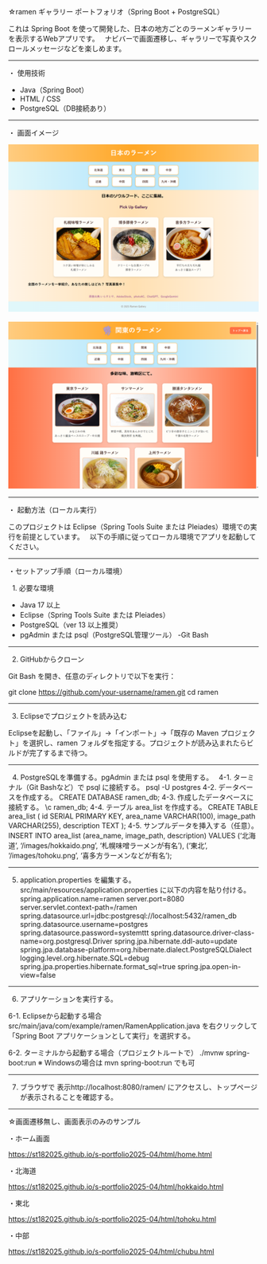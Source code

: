 
☆ramen ギャラリー
ポートフォリオ（Spring Boot + PostgreSQL）

これは Spring Boot を使って開発した、日本の地方ごとのラーメンギャラリーを表示するWebアプリです。  
ナビバーで画面遷移し、ギャラリーで写真やスクロールメッセージなどを楽しめます。

---

・ 使用技術

- Java（Spring Boot）
- HTML / CSS
- PostgreSQL（DB接続あり）

---

・ 画面イメージ

![トップページのスクリーンショット](./ramen/screenshot.png)  
![関東のスクリーンショット](./ramen/screenshot2.png)

---

・ 起動方法（ローカル実行）

このプロジェクトは Eclipse（Spring Tools Suite または Pleiades）環境での実行を前提としています。  
以下の手順に従ってローカル環境でアプリを起動してください。

---

・セットアップ手順（ローカル環境）

  1. 必要な環境

- Java 17 以上
- Eclipse（Spring Tools Suite または Pleiades）
- PostgreSQL（ver 13 以上推奨）
- pgAdmin または psql（PostgreSQL管理ツール）
-Git Bash

---

2. GitHubからクローン

Git Bash を開き、任意のディレクトリで以下を実行：

git clone https://github.com/your-username/ramen.git
cd ramen

___

3. Eclipseでプロジェクトを読み込む

Eclipseを起動し、「ファイル」→「インポート」→「既存の Maven プロジェクト」を選択し、ramen フォルダを指定する。プロジェクトが読み込まれたらビルドが完了するまで待つ。

___

  4. PostgreSQLを準備する。pgAdmin または psql を使用する。  
4-1. ターミナル（Git Bashなど）で psql に接続する。
psql -U postgres
4-2. データベースを作成する。
CREATE DATABASE ramen_db;
4-3. 作成したデータベースに接続する。
\c ramen_db;
4-4. テーブル area_list を作成する。
CREATE TABLE area_list (
id SERIAL PRIMARY KEY,
area_name VARCHAR(100),
image_path VARCHAR(255),
description TEXT
);
4-5. サンプルデータを挿入する（任意）。
INSERT INTO area_list (area_name, image_path, description) VALUES
(‘北海道’, ‘/images/hokkaido.png’, ‘札幌味噌ラーメンが有名’),
(‘東北’, ‘/images/tohoku.png’, ‘喜多方ラーメンなどが有名’);

___
5. application.properties を編集する。   src/main/resources/application.properties に以下の内容を貼り付ける。  
spring.application.name=ramen
server.port=8080
server.servlet.context-path=/ramen
spring.datasource.url=jdbc:postgresql://localhost:5432/ramen_db
spring.datasource.username=postgres
spring.datasource.password=systemttt
spring.datasource.driver-class-name=org.postgresql.Driver
spring.jpa.hibernate.ddl-auto=update
spring.jpa.database-platform=org.hibernate.dialect.PostgreSQLDialect
logging.level.org.hibernate.SQL=debug
spring.jpa.properties.hibernate.format_sql=true
spring.jpa.open-in-view=false

___
6. アプリケーションを実行する。

6-1. Eclipseから起動する場合
src/main/java/com/example/ramen/RamenApplication.java を右クリックして「Spring Boot アプリケーションとして実行」を選択する。

6-2. ターミナルから起動する場合（プロジェクトルートで）
./mvnw spring-boot:run
※ Windowsの場合は mvn spring-boot:run でも可
___

7. ブラウザで 表示http://localhost:8080/ramen/ にアクセスし、トップページが表示されることを確認する。  


___
☆画面遷移無し、画面表示のみのサンプル

・ホーム画面

https://st182025.github.io/s-portfolio2025-04/html/home.html

・北海道

https://st182025.github.io/s-portfolio2025-04/html/hokkaido.html

・東北

https://st182025.github.io/s-portfolio2025-04/html/tohoku.html

・中部

https://st182025.github.io/s-portfolio2025-04/html/chubu.html

